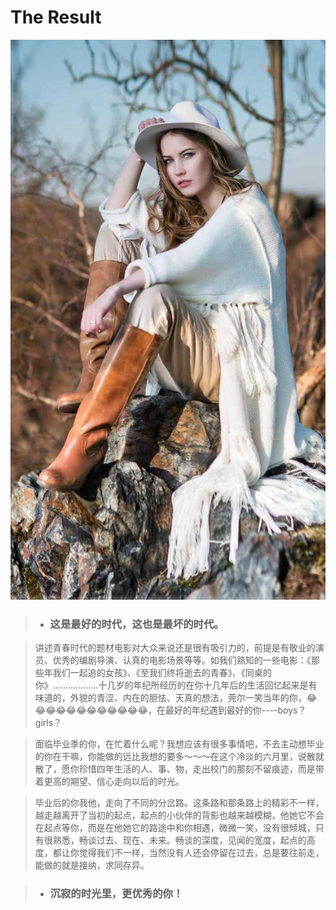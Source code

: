 # The Result
![](../../vonder/img/delay.jpg)
> * <h3>这是最好的时代，这也是最坏的时代。</h3>

>讲述青春时代的题材电影对大众来说还是很有吸引力的，前提是有敬业的演员、优秀的编剧导演、认真的电影场景等等。如我们熟知的一些电影：《那些年我们一起追的女孩》、《至我们终将逝去的青春》、《同桌的你》..................十几岁的年纪所经历的在你十几年后的生活回忆起来是有味道的，外貌的青涩、内在的胆怯、天真的想法，莞尔一笑当年的你，😂😂😂😂😂😂😂😂😂😂😂😂，在最好的年纪遇到最好的你----boys？girls？

>面临毕业季的你，在忙着什么呢？我想应该有很多事情吧，不去主动想毕业的你在干嘛，你能做的远比我想的要多～～～在这个冷淡的六月里，说散就散了，愿你珍惜四年生活的人、事、物，走出校门的那刻不留痕迹，而是带着更高的期望、信心走向以后的时光。

>毕业后的你我他，走向了不同的分岔路。这条路和那条路上的精彩不一样，越走越离开了当初的起点，起点的小伙伴的背影也越来越模糊，他她它不会在起点等你，而是在他她它的路途中和你相遇，微微一笑，没有很倾城，只有很熟悉，畅谈过去、现在、未来。畅谈的深度，见闻的宽度，起点的高度，都让你觉得我们不一样，当然没有人还会停留在过去，总是要往前走，能做的就是接纳，求同存异。

> * <h3>沉寂的时光里，更优秀的你！</h3>